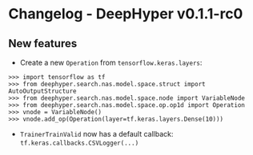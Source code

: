 # Changelog - DeepHyper v0.1.1-rc0

## New features

* Create a new `Operation` from `tensorflow.keras.layers`:

```
>>> import tensorflow as tf
>>> from deephyper.search.nas.model.space.struct import AutoOutputStructure
>>> from deephyper.search.nas.model.space.node import VariableNode
>>> from deephyper.search.nas.model.space.op.op1d import Operation
>>> vnode = VariableNode()
>>> vnode.add_op(Operation(layer=tf.keras.layers.Dense(10)))
```

* `TrainerTrainValid` now has a default callback: `tf.keras.callbacks.CSVLogger(...)`